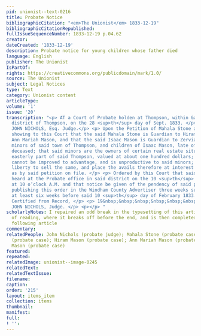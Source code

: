 ```yaml
---
pid: unionist--text-0216
title: Probate Notice
bibliographicCitation: "<em>The Unionist</em> 1833-12-19"
bibliographicCitationRepublished: 
fullIssueSequenceNumber: 1833-12-19 p.04.62
creator: 
dateCreated: '1833-12-19'
description: Probate notice for young children whose father died
language: English
publisher: The Unionist
IsPartOf: 
rights: https://creativecommons.org/publicdomain/mark/1.0/
source: The Unionist
subject: Legal Notices
type: Text
category: Unionist content
articleType: 
volume: '1'
issue: '20'
transcription: "<p> AT a Court of Probate holden at Thompson, within &amp; for the
  district of Thompson, on the 28 <sup>th</sup> day of Sept. 1833. </p> <p>Present,
  JOHN NICHOLS, Esq. Judge.</p> <p> Upon the Petition of Mahala Stone and Isaac Mason,
  showing to this Court that the said Mahala Stone is Guardian to Hiram Mason, and
  Ann Mariah Mason, and that the said Isaac Mason is Guardian to Zerviah Mason, all
  minors of said town of Thompson, and children of Isaac Mason, late of said Thompson,
  deceased; that said minors are the owners of certain real estate situated in the
  easterly part of said Thompson, valued at about one hundred dollars; that said estate
  cannot be improved to advantage, and is unproductive to said minors; praying for
  liberty to sell the same, and place the avails therefore at interest on good security,
  as by said petition on file. </p> <p> Ordered by this Court that said petition be
  heard at the Probate office in said district on the 10 <sup>th</sup> day of February,
  at 10 o’clock A.M. and that notice be given of the pendency of said petition, by
  publishing this order in the Windham County Advertiser three weeks successively,
  at least six weeks before said 10 <sup>th</sup> day of February 1833. </p> <p> &nbsp;&nbsp;&nbsp;&nbsp;&nbsp;&nbsp;&nbsp;&nbsp;&nbsp;&nbsp;&nbsp;&nbsp;&nbsp;&nbsp;&nbsp;&nbsp;&nbsp;&nbsp;&nbsp;&nbsp;&nbsp;&nbsp;&nbsp;
  Certified from Record, </p> <p> 19&nbsp;&nbsp;&nbsp;&nbsp;&nbsp;&nbsp;&nbsp;&nbsp;&nbsp;&nbsp;&nbsp;&nbsp;&nbsp;&nbsp;&nbsp;&nbsp;&nbsp;&nbsp;&nbsp;&nbsp;&nbsp;&nbsp;&nbsp;&nbsp;&nbsp;&nbsp;&nbsp;&nbsp;&nbsp;&nbsp;&nbsp;&nbsp;&nbsp;&nbsp;&nbsp;&nbsp;&nbsp;&nbsp;&nbsp;&nbsp;&nbsp;&nbsp;&nbsp;
  JOHN NICHOLS, Judge. </p> <p></p> "
scholarlyNotes: I repaired an odd break in the typesetting of this article, for ease
  of reading, where it breaks off before the end, and is then completed beneath the
  following article
commentary: 
relatedPeople: John Nichols (probate judge); Mahala Stone (probate case); Isaac Mason
  (probate case); Hiram Mason (probate case); Ann Mariah Mason (probate case); Zerviah
  Mason (probate case)
featured: 
repeated: 
relatedImage: unionist--image-0245
relatedText: 
relatedTextIssue: 
filename: 
caption: 
order: '215'
layout: items_item
collection: items
thumbnail: 
manifest: 
full: 
! '': 
---
```

